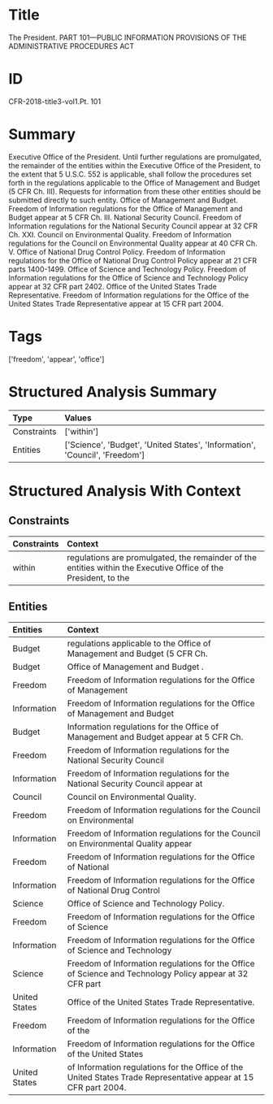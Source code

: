 # Title

 The President. PART 101—PUBLIC INFORMATION PROVISIONS OF THE ADMINISTRATIVE PROCEDURES ACT


# ID

 CFR-2018-title3-vol1.Pt. 101


# Summary

Executive Office of the President.
Until further regulations are promulgated, the remainder of the entities within the Executive Office of the President, to the extent that 5 U.S.C. 552 is applicable, shall follow the procedures set forth in the regulations applicable to the Office of Management and Budget (5 CFR Ch. III).
Requests for information from these other entities should be submitted directly to such entity.
Office of Management and Budget.
Freedom of Information regulations for the Office of Management and Budget appear at 5 CFR Ch. III.
National Security Council.
Freedom of Information regulations for the National Security Council appear at 32 CFR Ch. XXI.
Council on Environmental Quality.
Freedom of Information regulations for the Council on Environmental Quality appear at 40 CFR Ch. V.
Office of National Drug Control Policy.
Freedom of Information regulations for the Office of National Drug Control Policy appear at 21 CFR parts 1400-1499.
Office of Science and Technology Policy.
Freedom of Information regulations for the Office of Science and Technology Policy appear at 32 CFR part 2402.
Office of the United States Trade Representative.
Freedom of Information regulations for the Office of the United States Trade Representative appear at 15 CFR part 2004.


# Tags

['freedom', 'appear', 'office']


# Structured Analysis Summary

| Type        | Values                                                                      |
|:------------|:----------------------------------------------------------------------------|
| Constraints | ['within']                                                                  |
| Entities    | ['Science', 'Budget', 'United States', 'Information', 'Council', 'Freedom'] |


# Structured Analysis With Context

 


## Constraints

| Constraints   | Context                                                                                                         |
|:--------------|:----------------------------------------------------------------------------------------------------------------|
| within        | regulations are promulgated, the remainder of the entities within the Executive Office of the President, to the |


## Entities

| Entities      | Context                                                                                                          |
|:--------------|:-----------------------------------------------------------------------------------------------------------------|
| Budget        | regulations applicable to the Office of Management and Budget  (5 CFR Ch.                                        |
| Budget        | Office of Management and  Budget .                                                                               |
| Freedom       | Freedom of Information regulations for the Office of Management                                                  |
| Information   | Freedom of  Information regulations for the Office of Management and Budget                                      |
| Budget        | Information regulations for the Office of Management and Budget  appear at 5 CFR Ch.                             |
| Freedom       | Freedom of Information regulations for the National Security Council                                             |
| Information   | Freedom of  Information regulations for the National Security Council appear at                                  |
| Council       | Council  on Environmental Quality.                                                                               |
| Freedom       | Freedom of Information regulations for the Council on Environmental                                              |
| Information   | Freedom of  Information regulations for the Council on Environmental Quality appear                              |
| Freedom       | Freedom of Information regulations for the Office of National                                                    |
| Information   | Freedom of  Information regulations for the Office of National Drug Control                                      |
| Science       | Office of  Science  and Technology Policy.                                                                       |
| Freedom       | Freedom of Information regulations for the Office of Science                                                     |
| Information   | Freedom of  Information regulations for the Office of Science and Technology                                     |
| Science       | Freedom of Information regulations for the Office of  Science and Technology Policy appear at 32 CFR part        |
| United States | Office of the  United States  Trade Representative.                                                              |
| Freedom       | Freedom of Information regulations for the Office of the                                                         |
| Information   | Freedom of  Information regulations for the Office of the United States                                          |
| United States | of Information regulations for the Office of the United States  Trade Representative appear at 15 CFR part 2004. |


